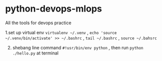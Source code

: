 # python-devops-mlops
All the tools for devops practice


1.set up virtual env
`virtualenv ~/.venv` , `echo 'source ~/.venv/bin/activate' >> ~/.bashrc` ,  `tail ~/.bashrc` , `source ~/.bahsrc`

2. shebang line command
`#!usr/bin/env python` , then run `python ./hello.py` at terminal
